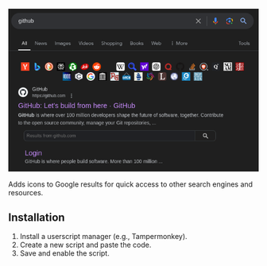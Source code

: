 ![](Screenshot.png)

Adds icons to Google results for quick access to other search engines and resources.

## Installation

1. Install a userscript manager (e.g., Tampermonkey).
2. Create a new script and paste the code.
3. Save and enable the script.
